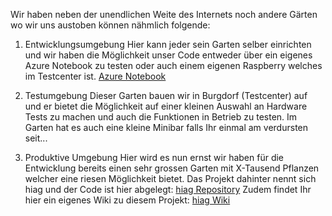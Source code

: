 Wir haben neben der unendlichen Weite des Internets noch andere Gärten wo wir uns austoben können nähmlich folgende:

1. Entwicklungsumgebung 
Hier kann jeder sein Garten selber einrichten und wir haben die Möglichkeit unser Code entweder über ein eigenes Azure Notebook zu testen oder auch einem eigenen Raspberry welches im Testcenter ist.
[Azure Notebook](https://notebooks.azure.com/Nevel/projects/harveg-public)

2. Testumgebung
Dieser Garten bauen wir in Burgdorf (Testcenter) auf und er bietet die Möglichkeit auf einer kleinen Auswahl an Hardware Tests zu machen und auch die Funktionen in Betrieb zu testen.
Im Garten hat es auch eine kleine Minibar falls Ihr einmal am verdursten seit...

3. Produktive Umgebung
Hier wird es nun ernst wir haben für die Entwicklung bereits einen sehr grossen Garten mit X-Tausend Pflanzen welcher eine riesen Möglichkeit bietet. 
Das Projekt dahinter nennt sich hiag und der Code ist hier abgelegt: [hiag Repository](https://github.com/Harveg/hiag)
Zudem findet Ihr hier ein eigenes Wiki zu diesem Projekt: [hiag Wiki](https://github.com/Harveg/hiag.wiki.git)
